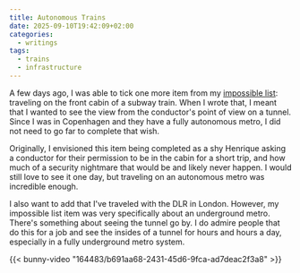 ```yaml
---
title: Autonomous Trains
date: 2025-09-10T19:42:09+02:00
categories:
  - writings
tags:
  - trains
  - infrastructure
---
```


A few days ago, I was able to tick one more item from my [impossible list](/impossible-list/): traveling on the front cabin of a subway train. When I wrote that, I meant that I wanted to see the view from the conductor's point of view on a tunnel. Since I was in Copenhagen and they have a fully autonomous metro, I did not need to go far to complete that wish.

Originally, I envisioned this item being completed as a shy Henrique asking a conductor for their permission to be in the cabin for a short trip, and how much of a security nightmare that would be and likely never happen. I would still love to see it one day, but traveling on an autonomous metro was incredible enough.

I also want to add that I've traveled with the DLR in London. However, my impossible list item was very specifically about an underground metro. There's something about seeing the tunnel go by. I do admire people that do this for a job and see the insides of a tunnel for hours and hours a day, especially in a fully underground metro system.

{{< bunny-video "164483/b691aa68-2431-45d6-9fca-ad7deac2f3a8" >}}
